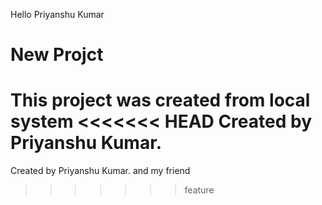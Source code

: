 Hello Priyanshu Kumar


# New Projct

This project was created from local system
<<<<<<< HEAD
Created by Priyanshu Kumar.
=======
Created by Priyanshu Kumar. and my friend
>>>>>>> feature
